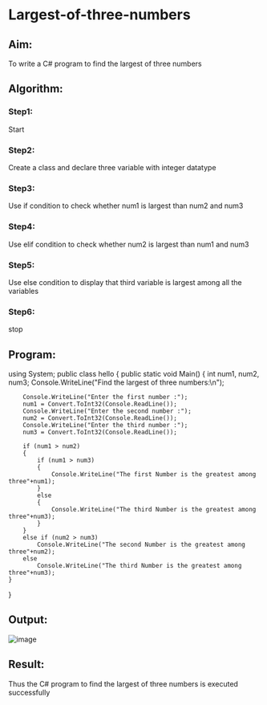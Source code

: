 # Largest-of-three-numbers
## Aim:
To write a C# program to find the largest of three numbers

## Algorithm:
### Step1: 
Start
### Step2:
Create a class and declare three variable with integer datatype
### Step3:
Use if condition to check whether num1 is largest than num2 and num3
### Step4:
Use elif condition to check whether num2 is largest than num1 and num3
### Step5:
Use else condition to display that third variable is largest among all the variables
### Step6:
stop

## Program:
using System;
public class hello
{
    public static void Main()
    {
        int num1, num2, num3;
        Console.WriteLine("Find the largest of three numbers:\n");

        Console.WriteLine("Enter the first number :");
        num1 = Convert.ToInt32(Console.ReadLine());
        Console.WriteLine("Enter the second number :");
        num2 = Convert.ToInt32(Console.ReadLine());
        Console.WriteLine("Enter the third number :");
        num3 = Convert.ToInt32(Console.ReadLine());

        if (num1 > num2)
        {
            if (num1 > num3)
            {
                Console.WriteLine("The first Number is the greatest among three"+num1);
            }
            else
            {
                Console.WriteLine("The third Number is the greatest among three"+num3);
            }
        }
        else if (num2 > num3)
            Console.WriteLine("The second Number is the greatest among three"+num2);
        else
            Console.WriteLine("The third Number is the greatest among three"+num3);
    }
}

## Output:
![image](https://user-images.githubusercontent.com/75241366/165436884-4071f3b6-61c3-4b32-8256-b286b7c7d01e.png)


## Result:
Thus the C# program to find the largest of three numbers is executed successfully

